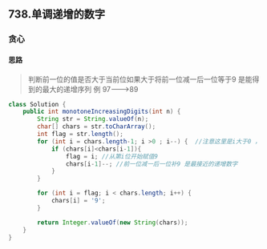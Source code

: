## 738.单调递增的数字
### 贪心
#### 思路
> 判断前一位的值是否大于当前位如果大于将前一位减一后一位等于9 是能得到的最大的递增序列
> 例 97--->89

```java
class Solution {
    public int monotoneIncreasingDigits(int n) {
        String str = String.valueOf(n);
        char[] chars = str.toCharArray();
        int flag = str.length();
        for (int i = chars.length-1; i >0 ; i--) {  //注意这里是i大于0 ，因为i==0不用判断前一位
            if (chars[i]<chars[i-1]){
                flag = i; //从第i位开始赋值9
                chars[i-1]--; //前一位减一后一位补9 是最接近的递增数字
            }
        }

        for (int i = flag; i < chars.length; i++) {
            chars[i] = '9';
        }

        return Integer.valueOf(new String(chars));
    }
}
```